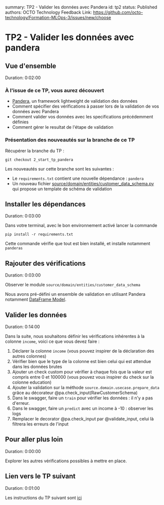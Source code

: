 summary: TP2 - Valider les données avec Pandera
id: tp2
status: Published
authors: OCTO Technology
Feedback Link: https://github.com/octo-technology/Formation-MLOps-3/issues/new/choose

# TP2 - Valider les données avec pandera

## Vue d'ensemble

Duration: 0:02:00

### À l'issue de ce TP, vous aurez découvert

- [Pandera](https://pandera.readthedocs.io/en/stable/index.html), un framework lightweight de validation des données
- Comment spécifier des vérifications à passer lors de la validation de vos données avec Pandera
- Comment valider vos données avec les specifications précédemment définies
- Comment gérer le resultat de l'étape de validation

### Présentation des nouveautés sur la branche de ce TP

Récupérer la branche du TP :

```shell
git checkout 2_start_tp_pandera
```

Les nouveautés sur cette branche sont les suivantes :

- Le `requirements.txt` contient une nouvelle dépendance : `pandera`
- Un nouveau fichier [source/domain/entities/customer_data_schema.py](source/domain/entities/customer_data_schema.py) qui propose un template de schéma de validation

## Installer les dépendances

Duration: 0:03:00

Dans votre terminal, avec le bon environnement activé lancer la commande

```shell
pip install -r requirements.txt
```

Cette commande vérifie que tout est bien installé, et installe notamment `panderas`

## Rajouter des vérifications

Duration: 0:03:00

Observer le module `source/domain/entities/customer_data_schema`

Nous avons pré-défini un ensemble de validation en utilisant Pandera notamment [DataFrame Model](https://pandera.readthedocs.io/en/stable/dataframe_models.html).

## Valider les données

Duration: 0:14:00

Dans la suite, nous souhaitons définir les vérifications inhérentes à la colonne `income`, voici ce que vous
devez faire :

1. Déclarer la colonne `income` (vous pouvez inspirer de la déclaration des autres colonnes)
2. Vérifier bien que le type de la colonne est bien celui qui est attendue dans les données brutes
3. Ajouter un check custom pour vérifier à chaque fois que la valeur est compris entre 0 et 100000 (vous pouvez vous
   inspirer du check sur la colonne education)
4. Ajouter la validation sur la méthode `source.domain.usecase.prepare_data` grâce au décorateur @pa.check_input(RawCustomerSchema)
5. Dans le swagger, faire un `train` pour vérifier les données : il n'y a pas d'erreur.
6. Dans le swagger, faire un `predict` avec un income à -10 : observer les logs
7. Remplacer le decorator @pa.check_input par @validate_input, celui là filtrera les erreurs de l'input

## Pour aller plus loin

Duration: 0:00:00

Explorer les autres vérifications possibles à mettre en place.

## Lien vers le TP suivant
Duration: 0:01:00

Les instructions du TP suivant sont [ici](https://octo-technology.github.io/Formation-MLOps-3/tp3#0)
